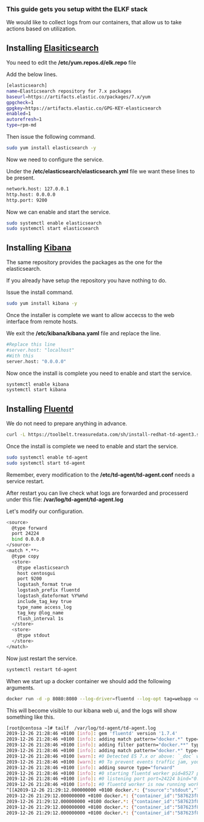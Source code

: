 ### This guide gets you setup witht the ELKF stack

We would like to collect logs from our containers, that allow us to take actions based on utilization.

## Installing [Elasiticsearch](https://www.elastic.co/guide/en/elasticsearch/reference/current/rpm.html)

You need to edit the **/etc/yum.repos.d/elk.repo** file

Add the below lines.

``` bash
[elasticsearch]
name=Elasticsearch repository for 7.x packages
baseurl=https://artifacts.elastic.co/packages/7.x/yum
gpgcheck=1
gpgkey=https://artifacts.elastic.co/GPG-KEY-elasticsearch
enabled=1
autorefresh=1
type=rpm-md
```

Then issue the following command.

``` bash
sudo yum install elasticsearch -y
```

Now we need to configure the service.

Under the **/etc/elasticsearch/elasticsearch.yml** file we want these lines to be present.

``` bash
network.host: 127.0.0.1
http.host: 0.0.0.0
http.port: 9200
```

Now we can enable and start the service.

``` bash
sudo systemctl enable elasticsearch
sudo systemctl start elasticsearch
```

## Installing [Kibana](https://www.elastic.co/guide/en/kibana/current/rpm.html)

The same repository provides the packages as the one for the elasticsearch.

If you already have setup the repository you have nothing to do.

Issue the install command.

``` bash
sudo yum install kibana -y 
```

Once the installer is complete we want to allow accecss to the web interface from remote hosts.

We exit the **/etc/kibana/kibana.yaml** file and replace the line.

``` bash
#Replace this line
#server.host: "localhost"
#With this
server.host: "0.0.0.0"
```

Now once the install is complete you need to enable and start the service.

``` bash
systemctl enable kibana
systemctl start kibana
```

## Installing [Fluentd](https://docs.fluentd.org/installation/install-by-rpm)

We do not need to  prepare anything in advance.

``` bash
curl -L https://toolbelt.treasuredata.com/sh/install-redhat-td-agent3.sh | sh
```

Once the install is complete we need to enable and start the service.

``` bash
sudo systemctl enable td-agent
sudo systemctl start td-agent
```

Remember, every modification to the **/etc/td-agent/td-agent.conf** needs a service restart.

After restart you can live check what logs are forwarded and processerd under this file: **/var/log/td-agent/td-agent.log**

Let's modify our configuration.

``` bash
<source>
  @type forward
  port 24224
  bind 0.0.0.0
</source>
<match *.**>
  @type copy
  <store>
    @type elasticsearch
    host centosgui
    port 9200
    logstash_format true
    logstash_prefix fluentd
    logstash_dateformat %Y%m%d
    include_tag_key true
    type_name access_log
    tag_key @log_name
    flush_interval 1s
  </store>
  <store>
    @type stdout
  </store>
</match>
```                                       

Now just restart the service.

``` bash
systemctl restart td-agent
```

When we start up a docker container we should add the following arguments.

``` bash
docker run -d -p 8080:8080 --log-driver=fluentd --log-opt tag=webapp <container>
```

This will become visible to our kibana web ui, and the logs will show something like this.

``` bash
[root@centosa ~]# tailf  /var/log/td-agent/td-agent.log
2019-12-26 21:28:46 +0100 [info]: gem 'fluentd' version '1.7.4'
2019-12-26 21:28:46 +0100 [info]: adding match pattern="docker.*" type="stdout"
2019-12-26 21:28:46 +0100 [info]: adding filter pattern="docker.**" type="parser"
2019-12-26 21:28:46 +0100 [info]: adding match pattern="docker.*" type="elasticsearch"
2019-12-26 21:28:46 +0100 [warn]: #0 Detected ES 7.x or above: `_doc` will be used as the document `_type`.
2019-12-26 21:28:46 +0100 [warn]: #0 To prevent events traffic jam, you should specify 2 or more 'flush_thread_count'.
2019-12-26 21:28:46 +0100 [info]: adding source type="forward"
2019-12-26 21:28:46 +0100 [info]: #0 starting fluentd worker pid=8527 ppid=8522 worker=0
2019-12-26 21:28:46 +0100 [info]: #0 listening port port=24224 bind="0.0.0.0"
2019-12-26 21:28:46 +0100 [info]: #0 fluentd worker is now running worker=0
^[[A2019-12-26 21:29:12.000000000 +0100 docker.*: {"source":"stdout","log":" * Serving Flask app \"App\" (lazy loading)","container_id":"587623f8beb6636251457fb846dc13e940edb96cf34d905bc34998383ecd30ce","container_name":"/compassionate_dewdney"}
2019-12-26 21:29:12.000000000 +0100 docker.*: {"container_id":"587623f8beb6636251457fb846dc13e940edb96cf34d905bc34998383ecd30ce","container_name":"/compassionate_dewdney","source":"stdout","log":" * Environment: production"}
2019-12-26 21:29:12.000000000 +0100 docker.*: {"container_id":"587623f8beb6636251457fb846dc13e940edb96cf34d905bc34998383ecd30ce","container_name":"/compassionate_dewdney","source":"stdout","log":"   WARNING: This is a development server. Do not use it in a production deployment."}
2019-12-26 21:29:12.000000000 +0100 docker.*: {"container_id":"587623f8beb6636251457fb846dc13e940edb96cf34d905bc34998383ecd30ce","container_name":"/compassionate_dewdney","source":"stdout","log":"   Use a production WSGI server instead."}
2019-12-26 21:29:12.000000000 +0100 docker.*: {"container_id":"587623f8beb6636251457fb846dc13e940edb96cf34d905bc34998383ecd30ce","container_name":"/compassionate_dewdney","source":"stdout","log":" * Debug mode: on"}
```